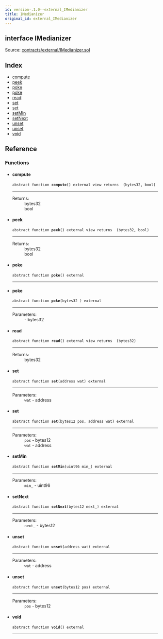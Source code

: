 ```yaml
---
id: version-.1.0--external_IMedianizer
title: IMedianizer
original_id: external_IMedianizer
---
```


<div class="contract-doc"><div class="contract"><h2 class="contract-header"><span class="contract-kind">interface</span> IMedianizer</h2><div class="source">Source: <a href="https://github.com/PolymathNetwork/polymath-core/blob/v2.0.0/contracts/external/IMedianizer.sol" target="_blank">contracts/external/IMedianizer.sol</a></div></div><div class="index"><h2>Index</h2><ul><li><a href="external_IMedianizer.html#compute">compute</a></li><li><a href="external_IMedianizer.html#peek">peek</a></li><li><a href="external_IMedianizer.html#poke">poke</a></li><li><a href="external_IMedianizer.html#poke">poke</a></li><li><a href="external_IMedianizer.html#read">read</a></li><li><a href="external_IMedianizer.html#set">set</a></li><li><a href="external_IMedianizer.html#set">set</a></li><li><a href="external_IMedianizer.html#setMin">setMin</a></li><li><a href="external_IMedianizer.html#setNext">setNext</a></li><li><a href="external_IMedianizer.html#unset">unset</a></li><li><a href="external_IMedianizer.html#unset">unset</a></li><li><a href="external_IMedianizer.html#void">void</a></li></ul></div><div class="reference"><h2>Reference</h2><div class="functions"><h3>Functions</h3><ul><li><div class="item function"><span id="compute" class="anchor-marker"></span><h4 class="name">compute</h4><div class="body"><code class="signature"><span>abstract </span>function <strong>compute</strong><span>() </span><span>external </span><span>view </span><span>returns  (bytes32, bool) </span></code><hr/><dl><dt><span class="label-return">Returns:</span></dt><dd>bytes32</dd><dd>bool</dd></dl></div></div></li><li><div class="item function"><span id="peek" class="anchor-marker"></span><h4 class="name">peek</h4><div class="body"><code class="signature"><span>abstract </span>function <strong>peek</strong><span>() </span><span>external </span><span>view </span><span>returns  (bytes32, bool) </span></code><hr/><dl><dt><span class="label-return">Returns:</span></dt><dd>bytes32</dd><dd>bool</dd></dl></div></div></li><li><div class="item function"><span id="poke" class="anchor-marker"></span><h4 class="name">poke</h4><div class="body"><code class="signature"><span>abstract </span>function <strong>poke</strong><span>() </span><span>external </span></code><hr/></div></div></li><li><div class="item function"><span id="poke" class="anchor-marker"></span><h4 class="name">poke</h4><div class="body"><code class="signature"><span>abstract </span>function <strong>poke</strong><span>(bytes32 ) </span><span>external </span></code><hr/><dl><dt><span class="label-parameters">Parameters:</span></dt><dd><div><code></code> - bytes32</div></dd></dl></div></div></li><li><div class="item function"><span id="read" class="anchor-marker"></span><h4 class="name">read</h4><div class="body"><code class="signature"><span>abstract </span>function <strong>read</strong><span>() </span><span>external </span><span>view </span><span>returns  (bytes32) </span></code><hr/><dl><dt><span class="label-return">Returns:</span></dt><dd>bytes32</dd></dl></div></div></li><li><div class="item function"><span id="set" class="anchor-marker"></span><h4 class="name">set</h4><div class="body"><code class="signature"><span>abstract </span>function <strong>set</strong><span>(address wat) </span><span>external </span></code><hr/><dl><dt><span class="label-parameters">Parameters:</span></dt><dd><div><code>wat</code> - address</div></dd></dl></div></div></li><li><div class="item function"><span id="set" class="anchor-marker"></span><h4 class="name">set</h4><div class="body"><code class="signature"><span>abstract </span>function <strong>set</strong><span>(bytes12 pos, address wat) </span><span>external </span></code><hr/><dl><dt><span class="label-parameters">Parameters:</span></dt><dd><div><code>pos</code> - bytes12</div><div><code>wat</code> - address</div></dd></dl></div></div></li><li><div class="item function"><span id="setMin" class="anchor-marker"></span><h4 class="name">setMin</h4><div class="body"><code class="signature"><span>abstract </span>function <strong>setMin</strong><span>(uint96 min_) </span><span>external </span></code><hr/><dl><dt><span class="label-parameters">Parameters:</span></dt><dd><div><code>min_</code> - uint96</div></dd></dl></div></div></li><li><div class="item function"><span id="setNext" class="anchor-marker"></span><h4 class="name">setNext</h4><div class="body"><code class="signature"><span>abstract </span>function <strong>setNext</strong><span>(bytes12 next_) </span><span>external </span></code><hr/><dl><dt><span class="label-parameters">Parameters:</span></dt><dd><div><code>next_</code> - bytes12</div></dd></dl></div></div></li><li><div class="item function"><span id="unset" class="anchor-marker"></span><h4 class="name">unset</h4><div class="body"><code class="signature"><span>abstract </span>function <strong>unset</strong><span>(address wat) </span><span>external </span></code><hr/><dl><dt><span class="label-parameters">Parameters:</span></dt><dd><div><code>wat</code> - address</div></dd></dl></div></div></li><li><div class="item function"><span id="unset" class="anchor-marker"></span><h4 class="name">unset</h4><div class="body"><code class="signature"><span>abstract </span>function <strong>unset</strong><span>(bytes12 pos) </span><span>external </span></code><hr/><dl><dt><span class="label-parameters">Parameters:</span></dt><dd><div><code>pos</code> - bytes12</div></dd></dl></div></div></li><li><div class="item function"><span id="void" class="anchor-marker"></span><h4 class="name">void</h4><div class="body"><code class="signature"><span>abstract </span>function <strong>void</strong><span>() </span><span>external </span></code><hr/></div></div></li></ul></div></div></div>
